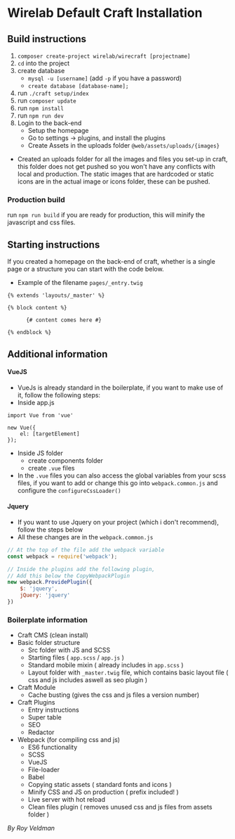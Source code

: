 # Wirelab Default Craft Installation

## Build instructions
1. `composer create-project wirelab/wirecraft [projectname]`
2. `cd` into the project
3. create database
   - `mysql -u [username]` (add `-p` if you have a password)
   - `create database [database-name];`
4. run `./craft setup/index`
5. run `composer update`
6. run `npm install`
7. run `npm run dev`
8. Login to the back-end
   - Setup the homepage
   - Go to settings -> plugins, and install the plugins
   - Create Assets in the uploads folder `@web/assets/uploads/{images}`
   
* Created an uploads folder for all the images and files you set-up in craft, this folder does not get pushed so you won't have any conflicts with local and production. The static images that are hardcoded or static icons are in the actual image or icons folder, these can be pushed.
   
### Production build
run `npm run build` if you are ready for production, this will minify the javascript and css files.
   
## Starting instructions
If you created a homepage on the back-end of craft, whether is a single page or a structure you can start with the code below.
* Example of the filename `pages/_entry.twig`

```twig
{% extends 'layouts/_master' %}

{% block content %}

      {# content comes here #} 

{% endblock %}
```

## Additional information

#### VueJS
* VueJs is already standard in the boilerplate, if you want to make use of it, follow the following steps:
* Inside app.js
```
import Vue from 'vue'

new Vue({
    el: [targetElement]
});
```
* Inside JS folder
    * create components folder
    * create `.vue` files
* In the `.vue` files you can also access the global variables from your scss files, if you want to add or change this go into `webpack.common.js` and configure the `configureCssLoader()`

#### Jquery
* If you want to use Jquery on your project (which i don't recommend), follow the steps below
* All these changes are in the `webpack.common.js`

```javascript
// At the top of the file add the webpack variable
const webpack = require('webpack'); 

// Inside the plugins add the following plugin, 
// Add this below the CopyWebpackPlugin
new webpack.ProvidePlugin({
    $: 'jquery',
    jQuery: 'jquery'
})
```

### Boilerplate information
* Craft CMS (clean install)
* Basic folder structure
    * Src folder with JS and SCSS
    * Starting files ( `app.scss` / `app.js` )
    * Standard mobile mixin ( already includes in `app.scss` ) 
    * Layout folder with `_master.twig` file, which contains basic layout file ( css and js includes aswell as seo plugin )
* Craft Module
    * Cache busting (gives the css and js files a version number)
* Craft Plugins 
    * Entry instructions
    * Super table
    * SEO
    * Redactor
* Webpack (for compiling css and js)
    * ES6 functionality
    * SCSS
    * VueJS
    * File-loader
    * Babel
    * Copying static assets ( standard fonts and icons )
    * Minify CSS and JS on production ( prefix included! )
    * Live server with hot reload
    * Clean files plugin ( removes unused css and js files from assets folder )


_By Roy Veldman_
